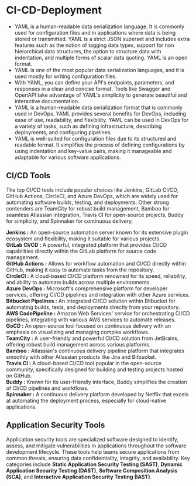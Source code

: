 # CI-CD-Deployment
  - YAML is a human-readable data serialization language. It is commonly used for configuration files and in applications where data is being stored or transmitted. YAML is a strict JSON superset and includes extra features such as the notion of tagging data types, support for non hierarchical data structures, the option to structure data with indentation, and multiple forms of scalar data quoting. YAML is an open format.
  - YAML is one of the most popular data serialization languages, and it is used mostly for writing configuration files.
   - With YAML, you can define your API's endpoints, parameters, and responses in a clear and concise format. Tools like Swagger and OpenAPI take advantage of YAML's simplicity to generate beautiful and interactive documentation.
   - YAML is a human-readable data serialization format that is commonly used in DevOps. YAML provides several benefits for DevOps, including ease of use, readability, and flexibility. YAML can be used in DevOps for a variety of tasks, such as defining infrastructure, describing deployments, and configuring pipelines.
   - YAML is well-suited for configuration files due to its structured and readable format. It simplifies the process of defining configurations by using indentation and key-value pairs, making it manageable and adaptable for various software applications.

## CI/CD Tools
The top CI/CD tools include popular choices like Jenkins, GitLab CI/CD, GitHub Actions, CircleCI, and Azure DevOps, which are widely used for automating software builds, testing, and deployments. Other strong contenders are TeamCity for robust build management, Bamboo for seamless Atlassian integration, Travis CI for open-source projects, Buddy for simplicity, and Spinnaker for continuous delivery. 

**Jenkins :** An open-source automation server known for its extensive plugin ecosystem and flexibility, making it suitable for various projects.   
**GitLab CI/CD :** A powerful, integrated platform that provides CI/CD capabilities directly within the GitLab platform for source code management.     
**GitHub Actions :** Allows for workflow automation and CI/CD directly within GitHub, making it easy to automate tasks from the repository.   
**CircleCI :** A cloud-based CI/CD platform renowned for its speed, reliability, and ability to automate builds across multiple environments.   
**Azure DevOps :** Microsoft's comprehensive platform for developer services, offering CI/CD pipelines and integration with other Azure services.  
**Bitbucket Pipelines :** An integrated CI/CD solution within Bitbucket for automating builds, tests, and deployments directly from your repository.   
**AWS CodePipeline :** Amazon Web Services' service for orchestrating CI/CD pipelines, integrating with various AWS services to automate releases.   
**GoCD :** An open-source tool focused on continuous delivery with an emphasis on visualizing and managing complex workflows.   
**TeamCity :** A user-friendly and powerful CI/CD solution from JetBrains, offering robust build management across various platforms.   
**Bamboo :** Atlassian's continuous delivery pipeline platform that integrates smoothly with other Atlassian products like Jira and Bitbucket.   
**Travis CI :** A cloud-based CI/CD tool popular in the open-source community, specifically designed for building and testing projects hosted on GitHub.   
**Buddy :** Known for its user-friendly interface, Buddy simplifies the creation of CI/CD pipelines and workflows.   
**Spinnaker :** A continuous delivery platform developed by Netflix that excels at automating the deployment process, especially for cloud-native applications.   

## Application Security Tools
Application security tools are specialized software designed to identify, assess, and mitigate vulnerabilities in applications throughout the software development lifecycle. These tools help teams secure applications from common threats, ensuring data confidentiality, integrity, and availability. 
Key categories include **Static Application Security Testing (SAST)**, **Dynamic Application Security Testing (DAST)**, **Software Composition Analysis (SCA)**, and **Interactive Application Security Testing (IAST)**. 

